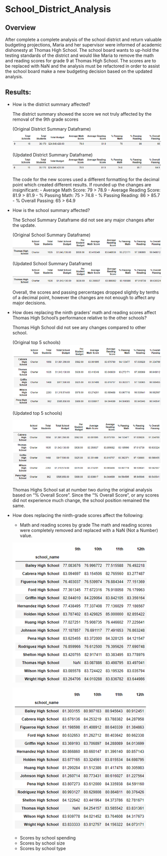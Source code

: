 # School_District_Analysis
## Overview 
After complete a complete analysis of the school district and return valuable budgeting projections, Maria and her supervisor were informed of academic dishonesty at Thomas High School. The school board wants to up-hold the testing standards of the district and would like Maria to remove the math and reading scores for grade 9 at Thomas High School. The scores are to be replaced with NaN and the analysis must be refactored in order to assist the school board make a new budgeting decision based on the updated analysis.

## Results:

- How is the district summary affected?

	The district summary showed the score we not truly affected by the removal of the 9th grade scores
	
	(Original District Summary Dataframe)
	![district_summary_df](https://github.com/JoseEspinosaTello/School_District_Analysis/blob/main/Resources/district_summary_df.png)
	
	(Updated District Summary Dataframe)
	![district_summary_df_New](https://github.com/JoseEspinosaTello/School_District_Analysis/blob/main/Resources/district_summary_df_new.png)

	The code for the new scores used a different formatting for the decimal point which created different results. If rounded up the changes are insignificant:
		- Average Math Score: 79 > 78.9
		- Average Reading Score: 81.9 > 81.9
		- % Passing Math: 75 > 74.8
		- % Passing Reading: 86 > 85.7
		- % Overall Passing: 65 > 64.9

- How is the school summary affected?

	The School Summary Dataframe did not see any major changes after the update.

	(Original School Summary Dataframe)
	![per_school_summary_df](https://github.com/JoseEspinosaTello/School_District_Analysis/blob/main/Resources/per_school_summary_df.png)

	(Updated School Summary Dataframe)
	![per_school_summary_df_new](https://github.com/JoseEspinosaTello/School_District_Analysis/blob/main/Resources/per_school_summary_df_new.png)

	Overall, the scores and passing percentages dropped slightly by tenths of a decimal point, however the changes are not enough to affect any major decisions.


- How does replacing the ninth graders’ math and reading scores affect Thomas High School’s performance relative to the other schools?

	Thomas High School did not see any changes compared to other school.

	(Original top 5 schools)
	![top_five](https://github.com/JoseEspinosaTello/School_District_Analysis/blob/main/Resources/top_five.png)

	(Updated top 5 schools)

	![top_five_new](https://github.com/JoseEspinosaTello/School_District_Analysis/blob/main/Resources/top_five_new.png)

	Thomas Highs School sat at number two during the original analysis based on “% Overall Score”. Since the “% Overall Score”, or any scores did not experience much change, the school position remained the same.

- How does replacing the ninth-grade scores affect the following:
	- Math and reading scores by grade
		The math and reading scores were completely removed and replaced with a NaN (Not a Number) value.

	![avg_math_score](https://github.com/JoseEspinosaTello/School_District_Analysis/blob/main/Resources/avg_math_score.png)

	![avg_reading_score](https://github.com/JoseEspinosaTello/School_District_Analysis/blob/main/Resources/avg_reading_score.png)
		
		
	- Scores by school spending
	- Scores by school size
	- Scores by school type
